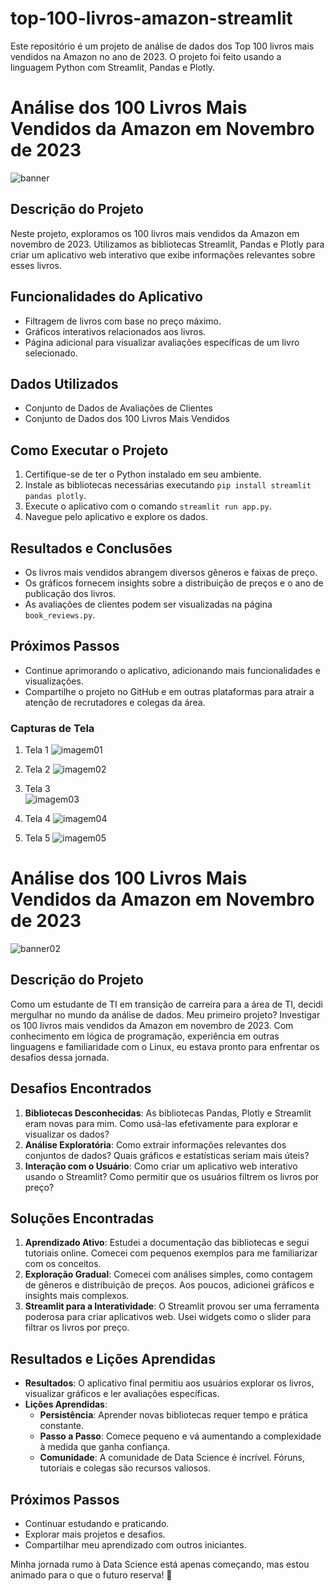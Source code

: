 # top-100-livros-amazon-streamlit
Este repositório é um projeto de análise de dados dos Top 100 livros mais vendidos na Amazon no ano de 2023. O projeto foi feito usando a linguagem Python com Streamlit, Pandas e Plotly.

# Análise dos 100 Livros Mais Vendidos da Amazon em Novembro de 2023

![banner](https://github.com/enps2015/top-100-livros-amazon-streamlit/assets/84017071/1e2baecd-d67c-432a-9e8b-aa8ed7975aec)

## Descrição do Projeto
Neste projeto, exploramos os 100 livros mais vendidos da Amazon em novembro de 2023. Utilizamos as bibliotecas Streamlit, Pandas e Plotly para criar um aplicativo web interativo que exibe informações relevantes sobre esses livros.

## Funcionalidades do Aplicativo
- Filtragem de livros com base no preço máximo.
- Gráficos interativos relacionados aos livros.
- Página adicional para visualizar avaliações específicas de um livro selecionado.

## Dados Utilizados
- Conjunto de Dados de Avaliações de Clientes
- Conjunto de Dados dos 100 Livros Mais Vendidos

## Como Executar o Projeto
1. Certifique-se de ter o Python instalado em seu ambiente.
2. Instale as bibliotecas necessárias executando `pip install streamlit pandas plotly`.
3. Execute o aplicativo com o comando `streamlit run app.py`.
4. Navegue pelo aplicativo e explore os dados.

## Resultados e Conclusões
- Os livros mais vendidos abrangem diversos gêneros e faixas de preço.
- Os gráficos fornecem insights sobre a distribuição de preços e o ano de publicação dos livros.
- As avaliações de clientes podem ser visualizadas na página `book_reviews.py`.

## Próximos Passos
- Continue aprimorando o aplicativo, adicionando mais funcionalidades e visualizações.
- Compartilhe o projeto no GitHub e em outras plataformas para atrair a atenção de recrutadores e colegas da área.

### Capturas de Tela

1. Tela 1
  ![imagem01](https://github.com/enps2015/top-100-livros-amazon-streamlit/assets/84017071/4c65d47e-cc6c-4515-baee-d3e2af08a9b0)


2. Tela 2
   ![imagem02](https://github.com/enps2015/top-100-livros-amazon-streamlit/assets/84017071/92f22111-9a77-4f2b-8636-c1a428bcbeca)


3. Tela 3  
  ![imagem03](https://github.com/enps2015/top-100-livros-amazon-streamlit/assets/84017071/bc204c47-2c70-4d27-9409-e125027c435c)

4. Tela 4
   ![imagem04](https://github.com/enps2015/top-100-livros-amazon-streamlit/assets/84017071/3f407b72-3a71-4b63-911c-7f4df890b50f)


5. Tela 5
   ![imagem05](https://github.com/enps2015/top-100-livros-amazon-streamlit/assets/84017071/deeead26-763a-4cd7-b0e9-46c3f9bf0900)



# Análise dos 100 Livros Mais Vendidos da Amazon em Novembro de 2023


![banner02](https://github.com/enps2015/top-100-livros-amazon-streamlit/assets/84017071/1aade902-d894-4b1b-b813-7e4b8551af99)

## Descrição do Projeto
Como um estudante de TI em transição de carreira para a área de TI, decidi mergulhar no mundo da análise de dados. Meu primeiro projeto? Investigar os 100 livros mais vendidos da Amazon em novembro de 2023. Com conhecimento em lógica de programação, experiência em outras linguagens e familiaridade com o Linux, eu estava pronto para enfrentar os desafios dessa jornada.

## Desafios Encontrados
1. **Bibliotecas Desconhecidas**: As bibliotecas Pandas, Plotly e Streamlit eram novas para mim. Como usá-las efetivamente para explorar e visualizar os dados?
2. **Análise Exploratória**: Como extrair informações relevantes dos conjuntos de dados? Quais gráficos e estatísticas seriam mais úteis?
3. **Interação com o Usuário**: Como criar um aplicativo web interativo usando o Streamlit? Como permitir que os usuários filtrem os livros por preço?

## Soluções Encontradas
1. **Aprendizado Ativo**: Estudei a documentação das bibliotecas e segui tutoriais online. Comecei com pequenos exemplos para me familiarizar com os conceitos.
2. **Exploração Gradual**: Comecei com análises simples, como contagem de gêneros e distribuição de preços. Aos poucos, adicionei gráficos e insights mais complexos.
3. **Streamlit para a Interatividade**: O Streamlit provou ser uma ferramenta poderosa para criar aplicativos web. Usei widgets como o slider para filtrar os livros por preço.

## Resultados e Lições Aprendidas
- **Resultados**: O aplicativo final permitiu aos usuários explorar os livros, visualizar gráficos e ler avaliações específicas.
- **Lições Aprendidas**:
    - **Persistência**: Aprender novas bibliotecas requer tempo e prática constante.
    - **Passo a Passo**: Comece pequeno e vá aumentando a complexidade à medida que ganha confiança.
    - **Comunidade**: A comunidade de Data Science é incrível. Fóruns, tutoriais e colegas são recursos valiosos.

## Próximos Passos
- Continuar estudando e praticando.
- Explorar mais projetos e desafios.
- Compartilhar meu aprendizado com outros iniciantes.

Minha jornada rumo à Data Science está apenas começando, mas estou animado para o que o futuro reserva! 🚀


